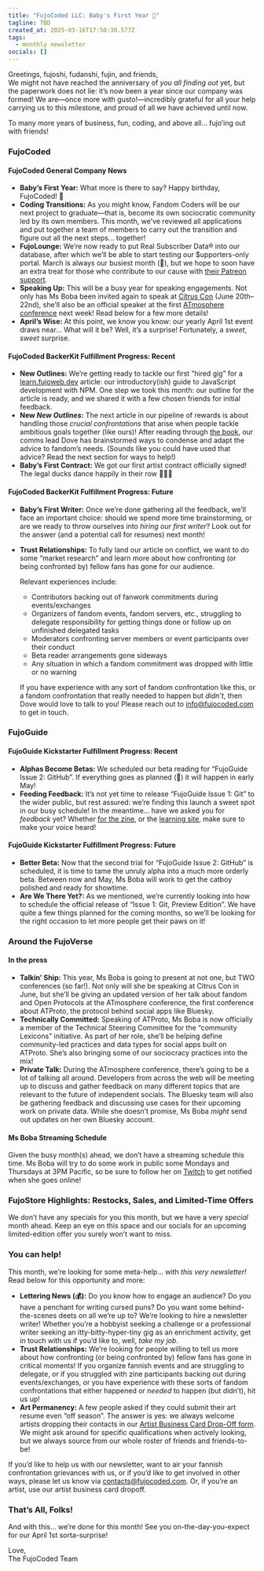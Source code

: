 ```yaml
---
title: "FujoCoded LLC: Baby's First Year 🍼"
tagline: TBD
created_at: 2025-03-16T17:50:30.577Z
tags:
  - monthly newsletter
socials: []
---
```


Greetings, fujoshi, fudanshi, fujin, and friends,  
We might not have reached the anniversary of _you all finding out_ yet, but the
paperwork does not lie: it’s now been a year since our company was formed\! We
are—once more with gusto\!—incredibly grateful for all your help carrying us to
this milestone, and proud of all we have achieved until now.

To many more years of business, fun, coding, and above all… fujo’ing out with
friends\!

### FujoCoded

#### FujoCoded General Company News

- **Baby’s First Year:** What more is there to say? Happy birthday, FujoCoded\!
  🍼
- **Coding Transitions:** As you might know, Fandom Coders will be our next
  project to graduate—that is, become its own sociocratic community led by its
  own members. This month, we’ve reviewed all applications and put together a
  team of members to carry out the transition and figure out all the next steps…
  together\!
- **FujoLounge:** We’re now ready to put Real Subscriber Data® into our
  database, after which we’ll be able to start testing our $upporters-only
  portal. March is always our busiest month (👀), but we hope to soon have an
  extra treat for those who contribute to our cause with [their Patreon
  support](https://www.patreon.com/fujocoded).
- **Speaking Up:** This will be a busy year for speaking engagements. Not only
  has Ms Boba been invited again to speak at [Citrus
  Con](https://www.citruscon.com/) (June 20th–22nd), she’ll also be an official
  speaker at the first [ATmosphere
  conference](https://atprotocol.dev/atmosphereconf/) next week\! Read below for
  a few more details\!
- **April’s Wise:** At this point, we know you know: our yearly April 1st event
  draws near… What will it be? Well, it’s a surprise\! Fortunately, a _sweet_,
  _sweet_ surprise.

#### FujoCoded BackerKit Fulfillment Progress: Recent

- **New Outlines:** We’re getting ready to tackle our first “hired gig” for a
  [learn.fujoweb.dev](http://learn.fujoweb.dev) article: our introductory(ish)
  guide to JavaScript development with NPM. One step we took this month: our
  outline for the article is ready, and we shared it with a few chosen friends
  for initial feedback.
- **New _New Outlines_:** The next article in our pipeline of rewards is about
  handling those _crucial confrontations_ that arise when people tackle
  ambitious goals together (like ours)\! After reading through [the
  book](https://www.amazon.com/Crucial-Confrontations-Resolving-Promises-Expectations/dp/0071446524),
  our comms lead Dove has brainstormed ways to condense and adapt the advice to
  fandom’s needs. (Sounds like you could have used that advice? Read the next
  section for ways to help\!)
- **Baby’s First Contract:** We got our first artist contract officially
  signed\! The legal ducks dance happily in their row 🦆🦆🦆

#### FujoCoded BackerKit Fulfillment Progress: Future

- **Baby’s First Writer:** Once we’re done gathering all the feedback, we’ll
  face an important choice: should we spend more time brainstorming, or are we
  ready to throw ourselves into _hiring our first writer_? Look out for the
  answer (and a potential call for resumes) next month\!
- **Trust Relationships:** To fully land our article on conflict, we want to do
  some “market research” and learn more about how confronting (or being
  confronted by) fellow fans has gone for our audience.

  Relevant experiences include:

  - Contributors backing out of fanwork commitments during events/exchanges
  - Organizers of fandom events, fandom servers, etc., struggling to delegate
    responsibility for getting things done or follow up on unfinished delegated
    tasks
  - Moderators confronting server members or event participants over their
    conduct
  - Beta reader arrangements gone sideways
  - Any situation in which a fandom commitment was dropped with little or no
    warning

  If you have experience with any sort of fandom confrontation like this, or a
  fandom confrontation that really needed to happen but _didn’t_, then Dove
  would love to talk to you\! Please reach out to
  [info@fujocoded.com](mailto:info@fujocoded.com) to get in touch.

### FujoGuide

#### FujoGuide Kickstarter Fulfillment Progress: Recent

- **Alphas Become Betas:** We scheduled our beta reading for “FujoGuide Issue 2:
  GitHub”. If everything goes as planned (🤞) it will happen in early May\!
- **Feeding Feedback:** It’s not yet time to release “FujoGuide Issue 1: Git” to
  the wider public, but rest assured: we’re finding this launch a sweet spot in
  our busy schedule\! In the meantime… have we asked you for _feedback_ yet?
  Whether [for the
  zine](https://docs.google.com/forms/d/1hUpZw-Jm0Q9zJddwFqGK-k141tHwl4mLU05ttiucel8/edit),
  or the [learning
  site](https://docs.google.com/forms/d/e/1FAIpQLScDr4p8CQp0iDh0HgLL8DfCdLQLXyKWX30ElChUGxlAtGXWaA/viewform),
  make sure to make your voice heard\!

#### FujoGuide Kickstarter Fulfillment Progress: Future

- **Better Beta:** Now that the second trial for “FujoGuide Issue 2: GitHub” is
  scheduled, it is time to tame the unruly alpha into a much more orderly beta.
  Between now and May, Ms Boba will work to get the catboy polished and ready
  for showtime.
- **Are We There Yet?:** As we mentioned, we’re currently looking into how to
  schedule the official release of “Issue 1: Git, Preview Edition”. We have
  quite a few things planned for the coming months, so we’ll be looking for the
  right occasion to let more people get their paws on it\!

### Around the FujoVerse

#### In the press

- **Talkin’ Ship:** This year, Ms Boba is going to present at not one, but TWO
  conferences (so far\!). Not only will she be speaking at Citrus Con in June,
  but she’ll be giving an updated version of her talk about fandom and Open
  Protocols at the ATmosphere conference, the first conference about ATProto,
  the protocol behind social apps like Bluesky.
- **Technically Committed:** Speaking of ATProto, Ms Boba is now officially a
  member of the Technical Steering Committee for the “community Lexicons”
  initiative. As part of her role, she’ll be helping define community-led
  practices and data types for social apps built on ATProto. She’s also bringing
  some of our sociocracy practices into the mix\!
- **Private Talk:** During the ATmosphere conference, there’s going to be a lot
  of talking all around. Developers from across the web will be meeting up to
  discuss and gather feedback on many different topics that are relevant to the
  future of independent socials. The Bluesky team will also be gathering
  feedback and discussing use cases for their upcoming work on private data.
  While she doesn’t promise, Ms Boba _might_ send out updates on her own Bluesky
  account.

#### Ms Boba Streaming Schedule

Given the busy month(s) ahead, we don’t have a streaming schedule this time. Ms
Boba will try to do some work in public some Mondays and Thursdays at 3PM
Pacific, so be sure to follow her on
[Twitch](https://www.twitch.tv/essentialrandomness) to get notified when she
goes online\!

### FujoStore Highlights: Restocks, Sales, and Limited-Time Offers

We don’t have any specials for you this month, but we have a very _special_
month ahead. Keep an eye on this space and our socials for an upcoming
limited-edition offer you surely won’t want to miss.

### You can help\!

This month, we’re looking for some meta-help… with _this very newsletter\!_ Read
below for this opportunity and more:

- **Lettering News (💰):** Do you know how to engage an audience? Do you have a
  penchant for writing cursed puns? Do you want some behind-the-scenes deets on
  all we’re up to? We’re looking to hire a newsletter writer\! Whether you’re a
  hobbyist seeking a challenge or a professional writer seeking an
  itty-bitty-hyper-tiny gig as an enrichment activity, get in touch with us if
  you’d like to, well, _take my job_.
- **Trust Relationships:** We’re looking for people willing to tell us more
  about how confronting (or being confronted by) fellow fans has gone in
  critical moments\! If you organize fannish events and are struggling to
  delegate, or if you struggled with zine participants backing out during
  events/exchanges, or you have experience with these sorts of fandom
  confrontations that either happened or _needed_ to happen (but didn’t), hit us
  up\!
- **Art Permanency:** A few people asked if they could submit their art resume
  even “off season”. The answer is yes: we always welcome artists dropping their
  contacts in our [Artist Business Card Drop-Off
  form](https://forms.gle/bvUhPTdxM6nUGwAYA). We might ask around for specific
  qualifications when actively looking, but we always source from our whole
  roster of friends and friends-to-be\!

If you’d like to help us with our newsletter, want to air your fannish
confrontation grievances with us, or if you’d like to get involved in other
ways, please let us know via contacts@fujocoded.com. Or, if you’re an artist,
use our artist business card dropoff.

### That’s All, Folks\!

And with this… we’re done for this month\! See you on-the-day-you-expect for our
April 1st sorta-surprise\!

Love,  
The FujoCoded Team
